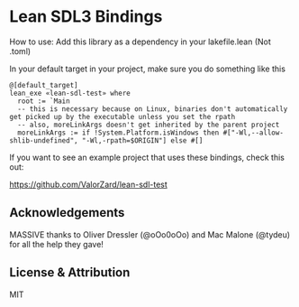 # Lean SDL3 Bindings

How to use:
Add this library as a dependency in your lakefile.lean (Not .toml)

In your default target in your project, make sure you do something like this

```lean
@[default_target]
lean_exe «lean-sdl-test» where
  root := `Main
  -- this is necessary because on Linux, binaries don't automatically get picked up by the executable unless you set the rpath
  -- also, moreLinkArgs doesn't get inherited by the parent project
  moreLinkArgs := if !System.Platform.isWindows then #["-Wl,--allow-shlib-undefined", "-Wl,-rpath=$ORIGIN"] else #[]
```

If you want to see an example project that uses these bindings, check this out:

https://github.com/ValorZard/lean-sdl-test

## Acknowledgements
MASSIVE thanks to Oliver Dressler (@oOo0oOo) and Mac Malone (@tydeu) for all the help they gave!

## License & Attribution

MIT